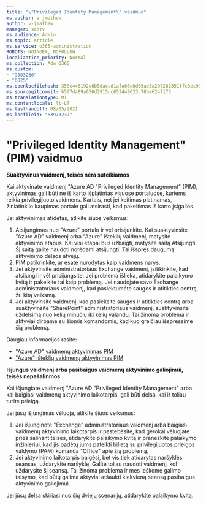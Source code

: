```yaml
---
title: "\"Privileged Identity Management\" vaidmuo"
ms.author: v-jmathew
author: v-jmathew
manager: scotv
ms.audience: Admin
ms.topic: article
ms.service: o365-administration
ROBOTS: NOINDEX, NOFOLLOW
localization_priority: Normal
ms.collection: Adm_O365
ms.custom:
- "9003230"
- "6825"
ms.openlocfilehash: 358e446192e6b58ace81afa06e0d65ae3a207282351ffc3ec9975a24779951fb
ms.sourcegitcommit: b5f7da89a650d2915dc652449623c78be6247175
ms.translationtype: MT
ms.contentlocale: lt-LT
ms.lasthandoff: 08/05/2021
ms.locfileid: "53973237"
---
```

# <a name="privileged-identity-managementpim-role"></a>"Privileged Identity Management"(PIM) vaidmuo

**Suaktyvinus vaidmenį, teisės nėra suteikiamos**

Kai aktyvinate vaidmenį "Azure AD "Privileged Identity Management" (PIM), aktyvinimas gali būti ne iš karto išplatintas visuose portaluose, kuriems reikia privilegijuoto vaidmens. Kartais, net jei keitimas platinamas, žiniatinklio kaupimas portale gali atsirasti, kad pakeitimas iš karto įsigalios.

Jei aktyvinimas atidėtas, atlikite šiuos veiksmus:

1. Atsijungimas nuo "Azure" portalo ir vėl prisijunkite. Kai suaktyvinsite "Azure AD" vaidmenį arba "Azure" išteklių vaidmenį, matysite aktyvinimo etapus. Kai visi etapai bus užbaigti, matysite saitą Atsijungti. Šį saitą galite naudoti norėdami atsijungti. Tai išspręs daugumą aktyvinimo delsos atvejų.
2. PIM patikrinkite, ar esate nurodytas kaip vaidmens narys.
3. Jei aktyvinsite administratoriaus Exchange vaidmenį, įsitikinkite, kad atsijungi ir vėl prisijungsite. Jei problema išlieka, atidarykite palaikymo kvitą ir pakelkite tai kaip problemą. Jei naudojate savo Exchange administratoriaus vaidmenį, kad pasiektumėte saugos ir atitikties centrą, žr. kitą veiksmą.
4. Jei aktyvinsite vaidmenį, kad pasieksite saugos ir atitikties centrą arba suaktyvinsite "SharePoint" administratoriaus vaidmenį, suaktyvinsite uždelsimą nuo kelių minučių iki kelių valandų. Tai žinoma problema ir aktyviai dirbame su šiomis komandomis, kad kuo greičiau išspręssime šią problemą.

Daugiau informacijos rasite:

- ["Azure AD" vaidmenų aktyvinimas PIM](https://docs.microsoft.com/azure/active-directory/privileged-identity-management/pim-how-to-activate-role?WT.mc_id=Portal-Microsoft_Azure_Support "https://docs.microsoft.com/azure/active-directory/privileged-identity-management/pim-how-to-activate-role?wt.mc_id=portal-microsoft_azure_support")
- ["Azure" išteklių vaidmenų aktyvinimas PIM](https://docs.microsoft.com/azure/active-directory/privileged-identity-management/pim-resource-roles-activate-your-roles?WT.mc_id=Portal-Microsoft_Azure_Support "https://docs.microsoft.com/azure/active-directory/privileged-identity-management/pim-resource-roles-activate-your-roles?wt.mc_id=portal-microsoft_azure_support")

**Išjungus vaidmenį arba pasibaigus vaidmenų aktyvinimo galiojimui, teisės nepašalinmos**

Kai išjungiate vaidmenį "Azure AD "Privileged Identity Management" arba kai baigiasi vaidmenų aktyvinimo laikotarpis, gali būti delsa, kai ir toliau turite prieigą.

Jei jūsų išjungimas vėluoja, atlikite šiuos veiksmus:

1. Jei išjunginote "Exchange" administratoriaus vaidmenį arba baigiasi vaidmenų aktyvinimo laikotarpis ir pastebėsite, kad gerokai vėluojate prieš šalinant teises, atidarykite palaikymo kvitą ir praneškite palaikymo inžinieriui, kad jis padėtų jums pateikti bilietą su privilegijuotos prieigos valdymo (PAM) komanda "Office" apie šią problemą.
2. Jei aktyvinimo laikotarpis baigėsi, bet vis tiek atidarytas naršyklės seansas, uždarykite naršyklę. Galite toliau naudoti vaidmenį, kol uždarysite šį seansą. Tai žinoma problema ir mes ieškome galimo taisymo, kad būtų galima aktyviai atšaukti kiekvieną seansą pasibaigus aktyvinimo galiojimui.

Jei jūsų delsa skiriasi nuo šių dviejų scenarijų, atidarykite palaikymo kvitą.
